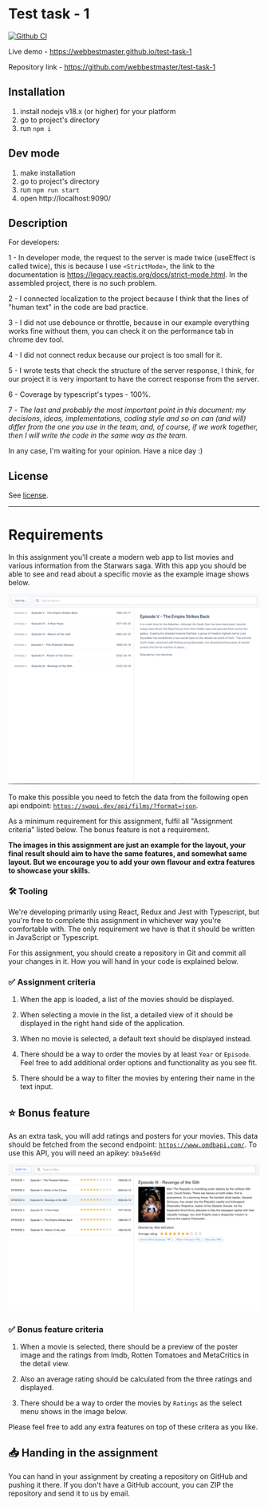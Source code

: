 # Test task - 1

[![Github CI](https://github.com/webbestmaster/test-task-1/actions/workflows/github-ci.yml/badge.svg)](https://github.com/webbestmaster/test-task-1/actions/workflows/github-ci.yml)

Live demo - https://webbestmaster.github.io/test-task-1

Repository link - https://github.com/webbestmaster/test-task-1

## Installation

1. install nodejs v18.x (or higher) for your platform
2. go to project's directory
3. run `npm i`


## Dev mode

1. make installation
2. go to project's directory
3. run `npm run start`
4. open http://localhost:9090/


## Description

For developers:

1 - In developer mode, the request to the server is made twice (useEffect is called twice), this is because I use `<StrictMode>`, the link to the documentation is https://legacy.reactjs.org/docs/strict-mode.html. In the assembled project, there is no such problem.

2 - I connected localization to the project because I think that the lines of "human text" in the code are bad practice.

3 - I did not use debounce or throttle, because in our example everything works fine without them, you can check it on the performance tab in chrome dev tool.

4 - I did not connect redux because our project is too small for it.

5 - I wrote tests that check the structure of the server response, I think, for our project it is very important to have the correct response from the server.

6 - Coverage by typescript's types - 100%.

7 - _The last and probably the most important point in this document: my decisions, ideas, implementations, coding style and so on can (and will) differ from the one you use in the team, and, of course, if we work together, then I will write the code in the same way as the team._

In any case, I'm waiting for your opinion. Have a nice day :)


## License

See [license](license).

---

# Requirements

In this assignment you'll create a modern web app to list movies and various information from the Starwars saga. With this app you should be able to see and read about a specific movie as the example image shows below.

![Episode V details](res/episode-v-details.png)

To make this possible you need to fetch the data from the following open api endpoint: [`https://swapi.dev/api/films/?format=json`](https://swapi.dev/api/films/?format=json).

As a minimum requirement for this assignment, fulfil all "Assignment criteria" listed below. The bonus feature is not a requirement.

**The images in this assignment are just an example for the layout, your final result should aim to have the same features, and somewhat same layout. But we encourage you to add your own flavour and extra features to showcase your skills.**

### 🛠️ Tooling

We're developing primarily using React, Redux and Jest with Typescript, but you're free to complete this assignment in whichever way you're comfortable with. The only requirement we have is that it should be written in JavaScript or Typescript.

For this assignment, you should create a repository in Git and commit all your changes in it. How you will hand in your code is explained below.

### ✅ Assignment criteria
1. When the app is loaded, a list of the movies should be displayed.

2. When selecting a movie in the list, a detailed view of it should be displayed in the right hand side of the application.

3. When no movie is selected, a default text should be displayed instead.

4. There should be a way to order the movies by at least `Year` or `Episode`. Feel free to add additional order options and functionality as you see fit.

5. There should be a way to filter the movies by entering their name in the text input.

## ⭐️ Bonus feature

As an extra task, you will add ratings and posters for your movies. This data should be fetched from the second endpoint: [`https://www.omdbapi.com/`](https://www.omdbapi.com/). To use this API, you will need an apikey: `b9a5e69d`

![bonus_task](res/bonus-feature.png)

### ✅ Bonus feature criteria
1. When a movie is selected, there should be a preview of the poster image and the ratings from Imdb, Rotten Tomatoes and MetaCritics in the detail view.

2. Also an average rating should be calculated from the three ratings and displayed.

3. There should be a way to order the movies by `Ratings` as the select menu shows in the image below.

Please feel free to add any extra features on top of these critera as you like.

## 📥 Handing in the assignment

You can hand in your assignment by creating a repository on GitHub and pushing it there. If you don't have a GitHub account, you can ZIP the repository and send it to us by email.
